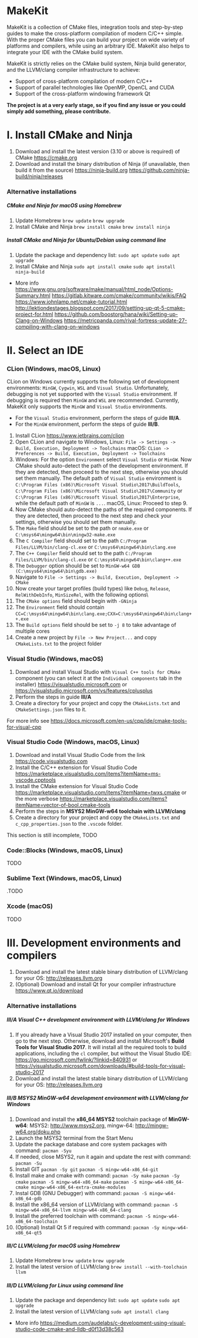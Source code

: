 # MakeKit

MakeKit is a collection of CMake files, integration tools and step-by-step guides to make the cross-platform compilation of modern C/C++ simple. With the proper CMake files you can build your project on wide variety of platforms and compilers, while using an arbitrary IDE. MakeKit also helps to integrate your IDE with the CMake build system.

MakeKit is strictly relies on the CMake build system, Ninja build generator, and the LLVM/clang compiler infrastructure to achieve:

- Support of cross-platform compilation of modern C/C++
- Support of parallel technologies like OpenMP, OpenCL and CUDA
- Support of the cross-platform windowing framework Qt

**The project is at a very early stage, so if you find any issue or you could simply add something, please contribute.**

# I. Install CMake and Ninja

1. Download and install the latest version (3.10 or above is required) of CMake
   https://cmake.org
2. Download and install the binary distribution of Ninja (if unavailable, then build it from the source)
   https://ninja-build.org
   https://github.com/ninja-build/ninja/releases

### Alternative installations

##### CMake and Ninja for macOS using Homebrew
1. Update Homebrew
    `brew update`
    `brew upgrade`
2. Install CMake and Ninja
    `brew install cmake`
    `brew install ninja`

##### Install CMake and Ninja for Ubuntu/Debian using command line
1. Update the package and dependency list:
    `sudo apt update`
    `sudo apt upgrade`
2. Install CMake and Ninja
    `sudo apt install cmake`
    `sudo apt install ninja-build`

- More info
https://www.gnu.org/software/make/manual/html_node/Options-Summary.html
https://gitlab.kitware.com/cmake/community/wikis/FAQ
https://www.johnlamp.net/cmake-tutorial.html
http://lektiondestages.blogspot.com/2017/09/setting-up-qt-5-cmake-project-for.html
https://github.com/boostorg/hana/wiki/Setting-up-Clang-on-Windows
https://metricpanda.com/rival-fortress-update-27-compiling-with-clang-on-windows

# II. Select an IDE

### CLion (Windows, macOS, Linux)

CLion on Windows currently supports the following set of development environments: `MinGW`, `Cygwin`, `WSL` and `Visual Studio`. Unfortunately, debugging is not yet supported with the `Visual Studio` environment. If debugging is required then `MinGW` and `WSL` are recommended. Currently, MakeKit only supports the `MinGW` and `Visual Studio` environments.

- For the `Visual Studio` environment, perform the steps of guide **III/A**.
- For the `MinGW` environment, perform the steps of guide **III/B**.

1. Install CLion
   https://www.jetbrains.com/clion
3. Open CLion and navigate to
   Windows, Linux: `File -> Settings -> Build, Execution, Deployment -> Toolchains`
   macOS: `CLion -> Preferences -> Build, Execution, Deployment -> Toolchains`
4. Windows: For the option `Environment` select `Visual Studio` or `MinGW`. Now CMake should auto-detect the path of the development environment. If they are detected, then proceed to the next step, otherwise you should set them manually. The default path of `Visual Studio` environment is `C:\Program Files (x86)\Microsoft Visual Studio\2017\BuildTools`, `C:\Program Files (x86)\Microsoft Visual Studio\2017\Community` or `C:\Program Files (x86)\Microsoft Visual Studio\2017\Enterprise`, while the default path of `MinGW` is `...`.
   macOS, Linux: Proceed to step 9.
5. Now CMake should auto-detect the paths of the required components.
   If they are detected, then proceed to the next step and check your settings, otherwise you should set them manually.
6. The `Make` field should be set to the path or `nmake.exe` or `C:\msys64\mingw64\bin\mingw32-make.exe`
7. The `C Compiler` field should set to the path `C:/Program Files/LLVM/bin/clang-cl.exe` or `C:\msys64\mingw64\bin\clang.exe`
8. The `C++ Compiler` field should set to the path `C:/Program Files/LLVM/bin/clang-cl.exe` or `C:\msys64\mingw64\bin\clang++.exe`
9. The `Debugger` option should be set to `MinGW-w64 GDB (C:\msys64\mingw64\bin\gdb.exe)`
10. Navigate to `File -> Settings -> Build, Execution, Deployment -> CMake`
11. Now create your target profiles (build types) like `Debug`, `Release`, `RelWithDebInfo`, `MinSizeRel`, with the following options\
12. The `CMake options` field should begin with `-GNinja`
12. The `Environment` field should contain `CC=C:\msys64\mingw64\bin\clang.exe;CXX=C:\msys64\mingw64\bin\clang++.exe`
13. The `Build options` field should be set to `-j 8` to take advantage of multiple cores
14. Create a new project by `File -> New Project...` and copy `CMakeLists.txt` to the project folder

### Visual Studio (Windows, macOS)

1. Download and install Visual Studio with `Visual C++ tools for CMake` component (you can select it at the `Individual components` tab in the installer)
    https://visualstudio.microsoft.com or https://visualstudio.microsoft.com/vs/features/cplusplus
2. Perform the steps in guide **III/A**
3. Create a directory for your project and copy the `CMakeLists.txt` and `CMakeSettings.json` files to it.

For more info see https://docs.microsoft.com/en-us/cpp/ide/cmake-tools-for-visual-cpp

### Visual Studio Code (Windows, macOS, Linux)

1. Download and install Visual Studio Code from the link
   https://code.visualstudio.com
2. Install the C/C++ extension for Visual Studio Code
   https://marketplace.visualstudio.com/items?itemName=ms-vscode.cpptools
3. Install the CMake extension for Visual Studio Code
   https://marketplace.visualstudio.com/items?itemName=twxs.cmake
   or the more verbose https://marketplace.visualstudio.com/items?itemName=vector-of-bool.cmake-tools
4. Perform the steps in **MSYS2 MinGW-w64 toolchain with LLVM/clang**
5. Create a directory for your project and copy the `CMakeLists.txt` and `c_cpp_properties.json` to the `.vscode` folder.

This section is still incomplete, TODO

### Code::Blocks (Windows, macOS, Linux)

TODO

### Sublime Text (Windows, macOS, Linux)

.TODO

### Xcode (macOS)

TODO

# III. Development environments and compilers

1. Download and install the latest stable binary distribution of LLVM/clang for your OS:
    http://releases.llvm.org
2. (Optional) Download and install Qt for your compiler infrastructure
    https://www.qt.io/download

### Alternative installations

##### III/A Visual C++ development environment with LLVM/clang for Windows

1. If you already have a Visual Studio 2017 installed on your computer, then go to the next step. Otherwise, download and install Microsoft's **Build Tools for Visual Studio 2017**.
   It will install all the required tools to build applications, including the `cl` compiler, but without the Visual Studio IDE:
   https://go.microsoft.com/fwlink/?linkid=840931 or https://visualstudio.microsoft.com/downloads/#build-tools-for-visual-studio-2017
2. Download and install the latest stable binary distribution of LLVM/clang for your OS:
   http://releases.llvm.org

##### III/B MSYS2 MinGW-w64 development environment with LLVM/clang for Windows

1. Download and install the **x86_64 MSYS2** toolchain package of **MinGW-w64**:
   MSYS2: http://www.msys2.org, mingw-64: http://mingw-w64.org/doku.php
2. Launch the MSYS2 terminal from the Start Menu
3. Update the package database and core system packages with command:
   `pacman -Syu`
4. If needed, close MSYS2, run it again and update the rest with command:
   `pacman -Su`
5. Install GIT
   `pacman -Sy git`
   `pacman -S mingw-w64-x86_64-git`
6. Install make and cmake with command:
   `pacman -Sy make`
   `pacman -Sy cmake`
   `pacman -S mingw-w64-x86_64-make`
   `pacman -S mingw-w64-x86_64-cmake mingw-w64-x86_64-extra-cmake-modules`
7. Instal GDB (GNU Debugger) with command:
   `pacman -S mingw-w64-x86_64-gdb`
8. Install the x86_64 version of LLVM/clang with command:
   `pacman -S mingw-w64-x86_64-llvm mingw-w64-x86_64-clang`
9. Install the preferred toolchain with command:
   `pacman -S mingw-w64-x86_64-toolchain`
10. (Optional) Install Qt 5 if required with command:
   `pacman -Sy mingw-w64-x86_64-qt5`
    
##### III/C LLVM/clang for macOS using Homebrew
1. Update Homebrew
    `brew update`
    `brew upgrade`
2. Install the latest version of LLVM/clang
    `brew install --with-toolchain llvm`
    
##### III/D LLVM/clang for Linux using command line
1. Update the package and dependency list:
    `sudo apt update`
    `sudo apt upgrade`
2. Install the latest version of LLVM/clang
    `sudo apt install clang`

- More info https://medium.com/audelabs/c-development-using-visual-studio-code-cmake-and-lldb-d0f13d38c563
